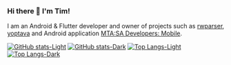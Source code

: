 ### Hi there 👋 I'm Tim!
I am an Android & Flutter developer and owner of projects such as [rwparser](https://github.com/Lime-blur/rwparser), [yoptava](https://github.com/Lime-blur/yoptava) and Android application [MTA:SA Developers: Mobile](https://play.google.com/store/apps/details?id=ru.limedev.mtacse).

[![GitHub stats-Light](https://github-readme-stats.vercel.app/api?username=Lime-blur&show_icons=true&theme=default&show=prs_merged&line_height=24&hide_border=true&bg_color=00000000&include_all_commits=true&custom_title=GitHub%20Stats#gh-light-mode-only)](https://github.com/Lime-blur#gh-light-mode-only)
[![GitHub stats-Dark](https://github-readme-stats.vercel.app/api?username=Lime-blur&show_icons=true&theme=dark&show=prs_merged&line_height=24&hide_border=true&bg_color=00000000&include_all_commits=true&custom_title=GitHub%20Stats#gh-dark-mode-only)](https://github.com/Lime-blur#gh-dark-mode-only)
[![Top Langs-Light](https://github-readme-stats.vercel.app/api/top-langs/?username=Lime-blur&layout=donut&theme=default&hide_border=true&bg_color=00000000&size_weight=0.5&count_weight=0.5#gh-light-mode-only)](https://github.com/Lime-blur#gh-light-mode-only)
[![Top Langs-Dark](https://github-readme-stats.vercel.app/api/top-langs/?username=Lime-blur&layout=donut&theme=dark&hide_border=true&bg_color=00000000&size_weight=0.5&count_weight=0.5#gh-dark-mode-only)](https://github.com/Lime-blur#gh-dark-mode-only)
